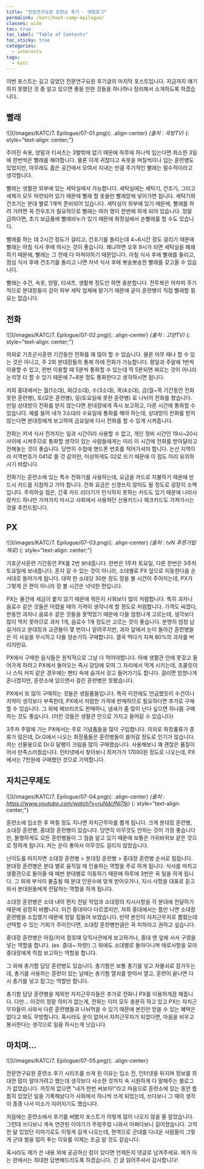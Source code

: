```yaml
---
title: "전문연구요원 훈련소 후기 - 에필로그"
permalink: /katc/boot-camp-epilogue/
classes: wide
toc: true
toc_label: "Table of Contents"
toc_sticky: true
categories:
  - interests
tags:
  - katc
---
```


이번 포스트는 길고 길었던 전문연구요원 후기글의 마지막 포스트입니다. 지금까지 얘기하지 못했던 것 중 알고 있으면 좋을 만한 것들을 하나하나 정리해서 소개하도록 하겠습니다.

## 빨래

![](/images/KATC/7. Epilogue/07-01.png){: .align-center}
*(출처 : 국방TV)*
{: style="text-align: center;"}

주어진 속옷, 양말과 티셔츠는 3벌밖에 없기 때문에 하루에 하나씩 입는다면 최소한 3일에 한번씩은 빨래를 해야합니다. 물론 이게 귀찮다고 속옷을 며칠씩이나 입는 훈련병도 있었지만, 아무래도 좁은 공간에서 모여서 지내는 만큼 주기적인 빨래는 필수적이라고 생각합니다.

빨래는 생활관 외부에 있는 세탁실에서 가능합니다. 세탁실에는 세탁기, 건조기, 그리고 세제가 모두 마련되어 있기 때문에 빨래 할 옷들만 빨래망에 넣어가면 됩니다. 세탁기와 건조기는 분대 별로 1개씩 준비되어 있습니다. 세탁실이 외부에 있기 때문에, 빨래를 하려 가려면 꼭 전우조가 필요하므로 빨래는 여러 명이 한번에 하게 되어 있습니다. 정말 급하다면, 초기 보급품에 빨래비누가 있기 때문에 화장실에서 손빨래를 할 수도 있습니다.

빨래를 하는 데 2시간 정도가 걸리고, 건조기를 돌리는데 4~6시간 정도 걸리기 때문에 빨래는 아침 식사 후에 하시는 것이 좋습니다. 왜냐하면 오후 9시가 되면 세탁실을 폐쇄하기 때문에, 빨래는 그 전에 다 마쳐야하기 때문입니다. 아침 식사 후에 빨래를 돌리고, 점심 식사 후에 건조기를 돌리고 나면 저녁 식사 후에 뽀송뽀송한 빨래를 갖고올 수 있습니다.

빨래는 수건, 속옷, 양말, 티셔츠, 생활복 정도만 하면 충분합니다. 전투복은 어차피 주기적으로 분대장들이 걷어 외부 세탁 업체에 맡기기 때문에 굳이 훈련병이 직접 빨래할 필요는 없습니다.

## 전화

![](/images/KATC/7. Epilogue/07-02.png){: .align-center}
*(출처 : 고양TV)*
{: style="text-align: center;"}

의외로 기초군사훈련 기간동안 전화를 꽤 많이 할 수 있습니다. 물론 아무 때나 할 수 있는 것은 아니고, 주 2회 분대장들의 통제 하에 전화가 가능합니다. 평일과 주말에 1번씩 이용할 수 있고, 한번 이용할 때 5분씩 통화할 수 있는데 딱 5분되면 짜르는 것이 아니라 눈치껏 더 할 수 있기 때문에 7~8분 정도 통화한다고 생각하시면 됩니다.

저희 중대에서는 월(1소대), 화(2소대), 수(3소대), 목(4소대), 금(월~목 기간동안 전화 못한 훈련병), 토(모든 훈련병), 일(토요일에 못한 훈련병) 로 나뉘어 전화를 했습니다. 만일 상대방이 전화를 받지 않는다면 분대장에게 즉시 보고하고, 다른 시간에 통화할 수 있습니다. 예를 들어 내가 3소대라 수요일에 통화를 해야 하는데, 상대방이 전화를 받지 않는다면 분대장에게 보고하여 금요일에 다시 전화를 할 수 있게 시켜줍니다.

전화는 저녁 식사 전까지는 일과 시간이라 사용할 수 없고, 개인 정비 시간인 19시~20시 사이에 시켜주므로 통화할 생각이 있는 사람들에게는 미리 이 시간에 전화를 받아달라고 전해놓는 것이 좋습니다. 당연히 수첩에 핸드폰 번호를 적어가셔야 합니다. 논산 지역이라 지역번호가 041로 뜰 것 같지만, 이상하게도 02로 뜨기 때문에 이 점도 미리 유의하시기 바랍니다.

전화기는 훈련소에 있는 특수 전화기를 사용하는데, 요금을 카드로 지불하기 때문에 반드시 카드를 지참하고 가야 합니다. 전화 요금은 신경쓰지 않아도 될 정도로 굉장히 소액입니다. 주의하실 점은, 간혹 카드 리더기가 인식하지 못하는 카드도 있기 때문에 나라사랑카드 하나만 가져가지 마시고 사회에서 사용하던 신용카드나 체크카드도 가져가시는 것을 추천드립니다.

## PX

![](/images/KATC/7. Epilogue/07-03.png){: .align-center}
*(출처 : tvN 푸른거탑 제로)*
{: style="text-align: center;"}

기초군사훈련 기간동안 PX를 2번 보내줍니다. 한번은 1주차 토요일, 다른 한번은 3주차 토요일에 보내줍니다. 혼자 갈 수 있는 것이 아니라, 소대별로 PX 앞으로 이동한다음 순서대로 들어가게 됩니다. 대략 한 소대당 30분 정도 장을 볼 시간이 주어지는데, PX가 그렇게 큰 편이 아니라 장 볼 시간은 넉넉한 편입니다.

PX는 물건에 세금이 붙지 않기 때문에 뭐든지 사회보다 많이 저렴합니다. 특히 과자나 음료수 같은 것들은 어렸을 때의 가격이 생각나게 할 정도로 저렴합니다. 가격도 싸겠다, 한동안 과자나 음료수 같은 것들을 못먹었기 때문에 다들 엄청나게 고르는데, 생각보다 많이 먹지 못하므로 과자 1개, 음료수 1개 정도만 고르는 것이 좋습니다. 분명히 엄청 남길거라고 분대장과 교관들이 몇 번이나 알려주지만, 과자 앞에서 눈이 돌아간 훈련병들은 이 사실을 무시하고 다들 양손가득 구매합니다. 결국 먹다가 지쳐 80%의 과자를 버리지만요.

PX에서 구매한 음식들은 원칙적으로 그날 다 먹어야합니다. 아예 생활관 안에 못갖고 들어가게 하려고 PX에서 돌아오는 즉시 강당에 모여 그 자리에서 먹게 시키는데, 초콜릿이나 스틱 커피 같은 경우에는 팬티 속에 숨겨서 갖고 들어가기도 합니다. 걸리면 엄청나게 혼나겠지만, 훈련소에 있으면서 걸린 훈련병은 못봤습니다.

PX에서 또 많이 구매하는 것들은 생필품들입니다. 특히 이전에도 언급했듯이 수건이나 치약이 생각보다 부족한데, PX에서 저렴한 가격에 판매하므로 필요하다면 추가로 구매할 수 있습니다. 그 외에 페브리즈도 판매하니, 냄새가 좀 많이 난다 싶으면 하나쯤 구매하는 것도 좋습니다. (이런 것들은 생활관 안으로 가지고 들어갈 수 있습니다)

3주차 주말에 가는 PX에서는 주로 기념품들을 많이 구입합니다. 의외로 화장품류가 종류가 많은데, Dr.G에서 나오는 화장품들은 훈련병들이 쓸어갈 정도로 인기가 많습니다. 저는 선물용으로 Dr.G 달팽이 크림을 많이 구매했습니다. 사용해보니 꽤 괜찮은 품질이어서 만족스러웠습니다. 인터넷에서 찾아보니 최저가가 17000원 정도로 나오는데, PX에서는 7천원에 구매했던 것으로 기억합니다.

## 자치근무제도

![](/images/KATC/7. Epilogue/07-04.png){: .align-center}
*(출처 : https://www.youtube.com/watch?v=ruNdcfNl7tk)*
{: style="text-align: center;"}

훈련소에 입소한 후 며칠 정도 지나면 자치근무자를 뽑게 됩니다. 크게 분대장 훈련병, 소대장 훈련병, 중대장 훈련병이 있습니다. 당연히 아무것도 안하는 것이 가장 좋습니다만, 불행하게도 모든 훈련병들이 그 점을 알고 있기 때문에 보통은 가위바위보 같은 것으로 정하게 됩니다. 저는 운이 좋아서 아무것도 걸리지 않았습니다.

난이도를 따지자면 소대장 훈련병 > 분대장 훈련병 > 중대장 훈련병 순서로 힘듭니다. 분대장 훈련병은 분대 별로 움직일 때 인솔하는 역할을 주로 하게 됩니다. 식사를 마치고 생활관으로 돌아올 때 매번 분대별로 이동하기 때문에 하루에 3번은 꼭 일을 하게 됩니다. 그 외에 부식이 불출될 때 분대 인원수에 맞게 받아오거나, 지시 사항을 대표로 듣고와서 분대원들에게 전달하는 역할을 하게 됩니다.

소대장 훈련병은 소대 내의 편지 전달 작업과 소대장의 지시사항을 각 분대에 전달하기 때문에 굉장히 바쁩니다. 이건 중대마다 다르겠지만, 저희 중대에서는 틈만 나면 소대장 훈련병을 소집했기 때문에 정말 힘들어 보였습니다. 만약 본인이 자치근무자로 뽑혔는데 선택할 수 있는 기회가 주어진다면, 소대장 훈련병만큼은 꼭 피하라고 권하고 싶습니다.

중대장 훈련병은 아침/저녁 점호때 당직사관에게 보고하거나, 중대 맨 앞에 서서 구령을 넣는 역할을 합니다. (ex. 중대~ 차렷!) 그 외에도 소대별로 돌아다니며 애로사항을 모아 중대장에게 직접 보고하는 역할을 합니다.

그 외에 총기함 담당 훈련병도 있습니다. 총기함은 보통 총기를 넣고 자물쇠로 잠가두는데, 총기를 사용하는 훈련이 있는 날에는 총기함 열쇠를 받아서 열고, 훈련이 끝나면 다시 총기를 넣고 잠그는 역할만 합니다.

총기함 담당 훈련병을 제외한 자치근무자들은 추가로 전화나 PX를 이용하게끔 해줍니다. 다만... 이것이 정말 의미가 없는게, 전화는 이미 모두 충분히 하고 있고 PX는 자치근무자들이 사와서 다른 훈련병들과 나눠먹을 수 있기 때문에 본인만 얻을 수 있는 혜택은 없다고 봐도 무방합니다. 혹시라도 운이 없어서 자치근무자가 되었다면, 마음을 비우고 봉사한다는 생각으로 일을 하시는게 낫습니다.

## 마치며...

![](/images/KATC/7. Epilogue/07-05.png){: .align-center}

전문연구요원 훈련소 후기 시리즈를 쓰게 된 이유는 입소 전, 인터넷을 뒤지며 정보를 최대한 많이 알아가려고 했는데 생각보다 사소한 것까지 속 시원하게 다 말해주는 블로그가 없었습니다. 까짓꺼 없으면 "내가 한번 써보자!"라고 마음으로 훈련소에 있는 동안 틈틈히 있었던 일을 기록해놨다가 사회에서 하나씩 쓰게 되었는데, 쓰다보니 그 때의 생각이 종종 나서 미소가 지어지기도 했습니다.

처음에는 훈련소에서 후기를 써봤자 포스트가 이렇게 많이 나오지 않을 줄 알았습니다. 그런데 쓰다보니 계속 연관된 이야기가 주렁주렁 나와서 어쩌다보니 길어졌습니다. 고작 한 달 있었던 이야기로도 이렇게 길게 나오는데, 현역으로 군대를 다녀온 사람들이 그렇게 군대 썰을 많이 푸는 이유를 이제는 조금 알 것도 같습니다.

혹시라도 제가 쓴 내용 외에 궁금하신 점이 있다면 언제든지 댓글로 남겨주세요. 제가 아는 한에서는 최대한 답변해드리도록 하겠습니다. 긴 글 읽어주셔서 감사합니다!